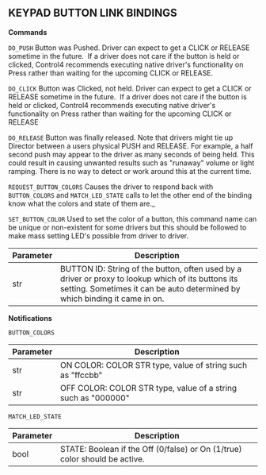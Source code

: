 ## KEYPAD BUTTON LINK BINDINGS

**Commands**

`DO_PUSH`
﻿Button was Pushed. Driver can expect to get a CLICK or RELEASE sometime in the future.  If a driver does not care if the button is held or clicked, Control4 recommends executing native driver's functionality on Press rather than waiting for the upcoming CLICK or RELEASE.

`DO_CLICK`
Button was Clicked, not held. Driver can expect to get a CLICK or RELEASE sometime in the future.  If a driver does not care if the button is held or clicked, Control4 recommends executing native driver's functionality on Press rather than waiting for the upcoming CLICK or RELEASE

`DO_RELEASE`
﻿Button was finally released. Note that drivers might tie up Director between a users physical PUSH and RELEASE. For example, a half second push may appear to the driver as many seconds of being held. This could result in causing unwanted results such as "runaway" volume or light ramping. There is no way to detect or work around this at the current time.


`REQUEST_BUTTON_COLORS`
Causes the driver to respond back with `BUTTON_COLORS` and `MATCH_LED_STATE` calls to let the other end of the binding know what the colors and state of them are._ 

`SET_BUTTON_COLOR`
Used to set the color of a button, this command name can be unique or non-existent for some drivers but this should be followed to make mass setting LED's possible from driver to driver.

| Parameter | Description |
| --- | --- |
| str | BUTTON ID: String of the button, often used by a driver or proxy to lookup which of its buttons its setting. Sometimes it can be auto determined by which binding it came in on. |


**Notifications**

`BUTTON_COLORS`

| Parameter | Description |
| --- | --- |
| str |ON COLOR: COLOR STR type, value of string such as "ffccbb"
| str |OFF COLOR: COLOR STR type, value of a string such as "000000"


`MATCH_LED_STATE`

| Parameter | Description |
| --- | --- |
| bool |STATE: Boolean if the Off (0/false) or On (1/true) color should be active. |


